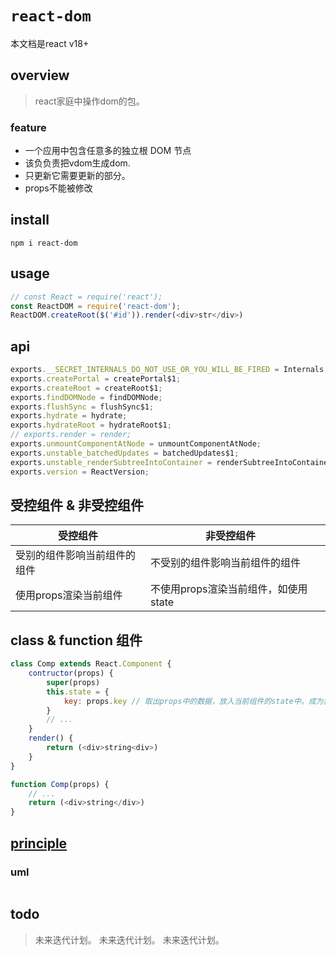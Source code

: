 # `react-dom`
本文档是react v18+

## overview
> react家庭中操作dom的包。

### feature
- 一个应用中包含任意多的独立根 DOM 节点
- 该负负责把vdom生成dom.
- 只更新它需要更新的部分。
- props不能被修改

## install
`npm i react-dom`

## usage
```js
// const React = require('react');
const ReactDOM = require('react-dom');
ReactDOM.createRoot($('#id')).render(<div>str</div>)
```

## api
```js
exports.__SECRET_INTERNALS_DO_NOT_USE_OR_YOU_WILL_BE_FIRED = Internals;
exports.createPortal = createPortal$1;
exports.createRoot = createRoot$1;
exports.findDOMNode = findDOMNode;
exports.flushSync = flushSync$1;
exports.hydrate = hydrate;
exports.hydrateRoot = hydrateRoot$1;
// exports.render = render;
exports.unmountComponentAtNode = unmountComponentAtNode;
exports.unstable_batchedUpdates = batchedUpdates$1;
exports.unstable_renderSubtreeIntoContainer = renderSubtreeIntoContainer;
exports.version = ReactVersion;
```

## 受控组件 & 非受控组件
|受控组件|非受控组件||
|-|-|-|
|受别的组件影响当前组件的组件|不受别的组件影响当前组件的组件||
|使用props渲染当前组件|不使用props渲染当前组件，如使用state||

## class & function 组件
```js
class Comp extends React.Component {
    contructor(props) {
        super(props)
        this.state = {
            key: props.key // 取出props中的数据，放入当前组件的state中。成为非受控组件。
        }
        // ...
    }
    render() {
        return (<div>string<div>)
    }
}
```
```js
function Comp(props) {
    // ...
    return (<div>string</div>)
}
```

## [principle](/framework/react/react-dom-18/principle.html)

### uml
```
```

## todo
> 未来迭代计划。
> 未来迭代计划。
> 未来迭代计划。
